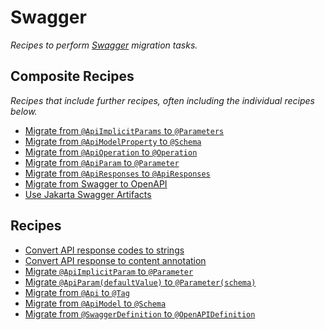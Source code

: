 # Swagger

_Recipes to perform [Swagger](https://swagger.io/) migration tasks._

## Composite Recipes

_Recipes that include further recipes, often including the individual recipes below._

* [Migrate from `@ApiImplicitParams`  to `@Parameters`](./migrateapiimplicitparamstoparameters.md)
* [Migrate from `@ApiModelProperty` to `@Schema`](./migrateapimodelpropertytoschema.md)
* [Migrate from `@ApiOperation` to `@Operation`](./migrateapioperationtooperation.md)
* [Migrate from `@ApiParam` to `@Parameter`](./migrateapiparamtoparameter.md)
* [Migrate from `@ApiResponses` to `@ApiResponses`](./migrateapiresponsestoapiresponses.md)
* [Migrate from Swagger to OpenAPI](./swaggertoopenapi.md)
* [Use Jakarta Swagger Artifacts](./usejakartaswaggerartifacts.md)

## Recipes

* [Convert API response codes to strings](./convertapiresponsecodestostrings.md)
* [Convert API response to content annotation](./convertapiresponsetocontent.md)
* [Migrate `@ApiImplicitParam` to `@Parameter`](./migrateapiimplicitparam.md)
* [Migrate `@ApiParam(defaultValue)` to `@Parameter(schema)`](./migrateapiparamdefaultvalue.md)
* [Migrate from `@Api` to `@Tag`](./migrateapitotag.md)
* [Migrate from `@ApiModel` to `@Schema`](./migrateapimodeltoschema.md)
* [Migrate from `@SwaggerDefinition` to `@OpenAPIDefinition`](./migrateswaggerdefinitiontoopenapidefinition.md)


